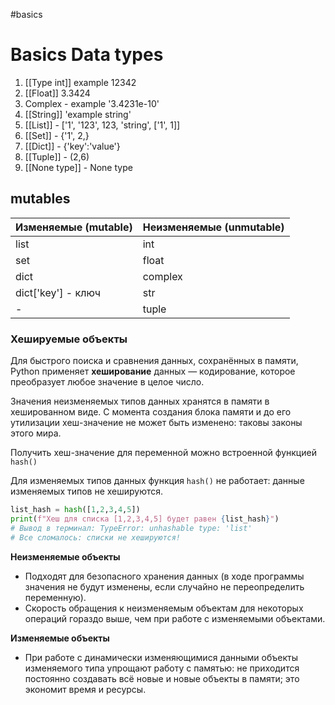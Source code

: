 #basics

# Basics Data types
1. [[Type int]] example 12342
2. [[Float]] 3.3424
3. Complex - example '3.4231e-10'
4. [[String]] 'example string'
5. [[List]] - ['1', '123', 123, 'string', ['1', 1]]
6. [[Set]] - {'1', 2,}
7. [[Dict]] - {'key':'value'}
8. [[Tuple]] - (2,6)
9. [[None type]] - None type



## mutables

 Изменяемые (mutable) | Неизменяемые (unmutable)
------------ | ------------
list | int
set | float
dict | complex
dict['key'] - ключ | str
 -| tuple

### Хешируемые объекты

Для быстрого поиска и сравнения данных, сохранённых в памяти, Python применяет **хеширование** данных — кодирование, которое преобразует любое значение в целое число.

Значения неизменяемых типов данных хранятся в памяти в хешированном виде. С момента создания блока памяти и до его утилизации хеш-значение не может быть изменено: таковы законы этого мира.

Получить хеш-значение для переменной можно встроенной функцией `hash()`

Для изменяемых типов данных функция `hash()` не работает: данные изменяемых типов не хешируются.



``` python
list_hash = hash([1,2,3,4,5])
print(f"Хеш для списка [1,2,3,4,5] будет равен {list_hash}")
# Вывод в терминал: TypeError: unhashable type: 'list'
# Все сломалось: списки не хешируются!
```

**Неизменяемые объекты**

-   Подходят для безопасного хранения данных (в ходе программы значения не будут изменены, если случайно не переопределить переменную).
-   Скорость обращения к неизменяемым объектам для некоторых операций гораздо выше, чем при работе с изменяемыми объектами.

**Изменяемые объекты**

-   При работе с динамически изменяющимися данными объекты изменяемого типа упрощают работу с памятью: не приходится постоянно создавать всё новые и новые объекты в памяти; это экономит время и ресурсы.